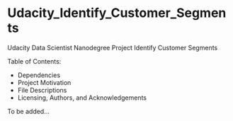 # Udacity_Identify_Customer_Segments


Udacity Data Scientist Nanodegree Project Identify Customer Segments

Table of Contents:
- Dependencies
- Project Motivation
- File Descriptions
- Licensing, Authors, and Acknowledgements


To be added...
